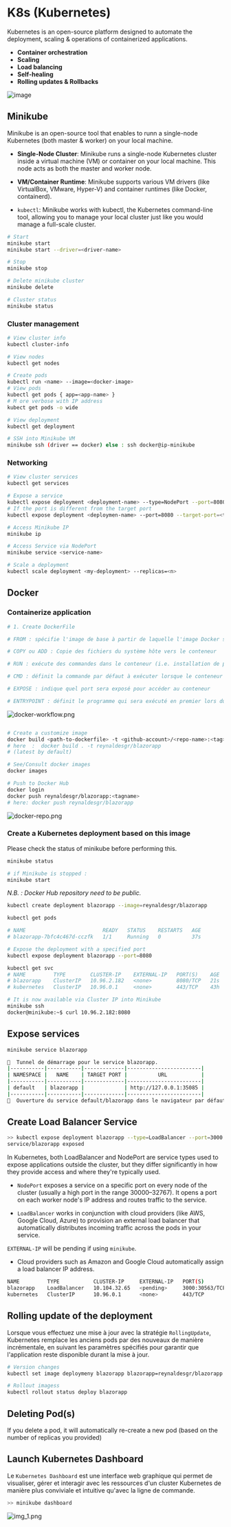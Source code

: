 # K8s (Kubernetes)
Kubernetes is an open-source platform designed to automate the deployment, scaling & operations of containerized applications.
- **Container orchestration**
- **Scaling**
- **Load balancing**
- **Self-healing**
- **Rolling updates & Rollbacks**
  
![image](https://github.com/user-attachments/assets/538b4dad-bd23-4c9b-b377-3a825bc99095)

## Minikube
Minikube is an open-source tool that enables to runn a single-node Kubernetes (both master & worker) on your local machine.

- **Single-Node Cluster**: Minikube runs a single-node Kubernetes cluster inside a virtual machine (VM) or container on your local machine. This node acts as both the master and worker node.
  
- **VM/Container Runtime**: Minikube supports various VM drivers (like VirtualBox, VMware, Hyper-V) and container runtimes (like Docker, containerd).
  
- `kubectl`: Minikube works with kubectl, the Kubernetes command-line tool, allowing you to manage your local cluster just like you would manage a full-scale cluster.

```sh
# Start
minikube start
minikube start --driver=<driver-name>

# Stop
minikube stop

# Delete minikube cluster
minikube delete

# Cluster status
minikube status
```
### Cluster management 

```sh
# View cluster info
kubectl cluster-info

# View nodes
kubectl get nodes

# Create pods
kubectl run <name> --image=<docker-image>
# View pods
kubectl get pods { app=<app-name> }
# M ore verbose with IP address
kubect get pods -o wide 

# View deployment
kubectl get deployment

# SSH into Minikube VM
minikube ssh (driver == docker) else : ssh docker@ip-minikube
```

### Networking
```sh
# View cluster services
kubectl get services

# Expose a service
kubectl expose deployment <deployment-name> --type=NodePort --port=8080
# If the port is different from the target port
kubectl expose deployment <deploymen-name> --port=8080 --target-port=<target-port>

# Access Minikube IP
minikube ip

# Access Service via NodePort
minikube service <service-name>

# Scale a deployment
kubectl scale deployment <my-deployment> --replicas=<n>
```
## Docker

### Containerize application
```sh 
# 1. Create DockerFile

# FROM : spécifie l'image de base à partir de laquelle l'image Docker sera construite

# COPY ou ADD : Copie des fichiers du système hôte vers le conteneur

# RUN : exécute des commandes dans le conteneur (i.e. installation de paquets)

# CMD : définit la commande par défaut à exécuter lorsque le conteneur démarre

# EXPOSE : indique quel port sera exposé pour accéder au conteneur

# ENTRYPOINT : définit le programme qui sera exécuté en premier lors du démarrage du conteneur
```
![docker-workflow.png](docker-workflow.png)

```sh 

# Create a customize image
docker build <path-to-dockerfile> -t <github-account>/<repo-name>:<tag>
# here  :  docker build . -t reynaldesgr/blazorapp
# (latest by default)

# See/Consult docker images
docker images 

# Push to Docker Hub
docker login
docker push reynaldesgr/blazorapp:<tagname>
# here: docker push reynaldesgr/blazorapp

```
![docker-repo.png](docker-repo.png)

### Create a Kubernetes deployment based on this image
Please check the status of minikube before performing this.
```sh 
minikube status

# if Minikube is stopped : 
minikube start 
```

*N.B. : Docker Hub repository need to be public.*

```sh 
kubectl create deployment blazorapp --image=reynaldesgr/blazorapp

kubectl get pods 

# NAME                         READY   STATUS    RESTARTS   AGE
# blazorapp-7bfc4c467d-cczfk   1/1     Running   0          37s

# Expose the deployment with a specified port
kubectl expose deployment blazorapp --port=8080

kubectl get svc
# NAME         TYPE        CLUSTER-IP    EXTERNAL-IP   PORT(S)    AGE
# blazorapp    ClusterIP   10.96.2.182   <none>        8080/TCP   21s
# kubernetes   ClusterIP   10.96.0.1     <none>        443/TCP    43h

# It is now available via Cluster IP into Minikube
minikube ssh
docker@minikube:~$ curl 10.96.2.182:8080
```
## Expose services

```bash
minikube service blazorapp

🏃  Tunnel de démarrage pour le service blazorapp.
|-----------|-----------|-------------|------------------------|
| NAMESPACE |   NAME    | TARGET PORT |          URL           |
|-----------|-----------|-------------|------------------------|
| default   | blazorapp |             | http://127.0.0.1:35085 |
|-----------|-----------|-------------|------------------------|
🎉  Ouverture du service default/blazorapp dans le navigateur par défaut...
```

## Create Load Balancer Service
```bash
>> kubectl expose deployment blazorapp --type=LoadBalancer --port=3000
service/blazorapp exposed
```
In Kubernetes, both LoadBalancer and NodePort are service types used to expose applications outside the cluster, but they differ significantly in how they provide access and where they're typically used.

* `NodePort` exposes a service on a specific port on every node of the cluster (usually a high port in the range 30000–32767). It opens a port on each worker node's IP address and routes traffic to the service.


* `LoadBalancer` works in conjunction with cloud providers (like AWS, Google Cloud, Azure) to provision an external load balancer that automatically distributes incoming traffic across the pods in your service.



`EXTERNAL-IP` will be pending if using `minikube`.

* Cloud providers such as Amazon and Google Cloud automatically assign a load balancer IP address.
```bash
NAME         TYPE           CLUSTER-IP     EXTERNAL-IP   PORT(S)          AGE
blazorapp    LoadBalancer   10.104.32.65   <pending>     3000:30563/TCP   16s
kubernetes   ClusterIP      10.96.0.1      <none>        443/TCP          32d
```

## Rolling update of the deployment
Lorsque vous effectuez une mise à jour avec la stratégie `RollingUpdate`, Kubernetes remplace les anciens pods par des nouveaux de manière incrémentale, en suivant les paramètres spécifiés pour garantir que l'application reste disponible durant la mise à jour.

```bash
# Version changes
kubectl set image deploymeny blazorapp blazorapp=reynaldesgr/blazorapp:2.0.0

# Rollout imagess
kubectl rollout status deploy blazorapp
```

## Deleting Pod(s)
If you delete a pod, it will automatically re-create a new pod (based on the number of replicas you provided)

## Launch Kubernetes Dashboard
Le `Kubernetes Dashboard` est une interface web graphique qui permet de visualiser, gérer et interagir avec les ressources d'un cluster Kubernetes de manière plus conviviale et intuitive qu'avec la ligne de commande.

```bash
>> minikube dashboard
```

![img_1.png](img_1.png)
